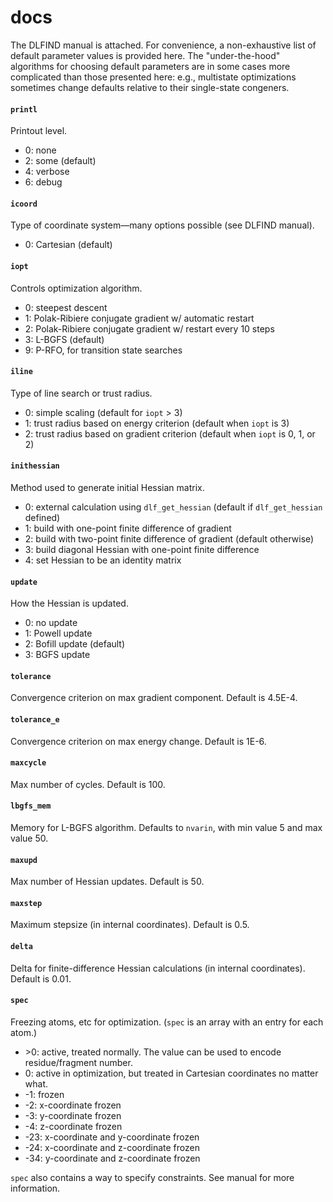 # docs

The DLFIND manual is attached. For convenience, a non-exhaustive list of default parameter values is provided here. 
The "under-the-hood" algorithms for choosing default parameters are in some cases more complicated than those presented here:
e.g., multistate optimizations sometimes change defaults relative to their single-state congeners. 

#### ``printl``
Printout level.
- 0: none 
- 2: some (default)
- 4: verbose
- 6: debug

#### ``icoord``
Type of coordinate system—many options possible (see DLFIND manual).
- 0: Cartesian (default)

#### ``iopt``
Controls optimization algorithm.
- 0: steepest descent 
- 1: Polak-Ribiere conjugate gradient w/ automatic restart
- 2: Polak-Ribiere conjugate gradient w/ restart every 10 steps
- 3: L-BGFS (default)
- 9: P-RFO, for transition state searches

#### ``iline``
Type of line search or trust radius.
- 0: simple scaling (default for ``iopt`` > 3)
- 1: trust radius based on energy criterion (default when ``iopt`` is 3)
- 2: trust radius based on gradient criterion (default when ``iopt`` is 0, 1, or 2)

#### ``inithessian``
Method used to generate initial Hessian matrix.
- 0: external calculation using ``dlf_get_hessian`` (default if ``dlf_get_hessian`` defined)
- 1: build with one-point finite difference of gradient
- 2: build with two-point finite difference of gradient (default otherwise)
- 3: build diagonal Hessian with one-point finite difference
- 4: set Hessian to be an identity matrix

#### ``update``
How the Hessian is updated.
- 0: no update
- 1: Powell update
- 2: Bofill update (default)
- 3: BGFS update

#### ``tolerance``
Convergence criterion on max gradient component. Default is 4.5E-4.

#### ``tolerance_e``
Convergence criterion on max energy change. Default is 1E-6.

#### ``maxcycle``
Max number of cycles. Default is 100.

#### ``lbgfs_mem``
Memory for L-BGFS algorithm. Defaults to ``nvarin``, with min value 5 and max value 50.

#### ``maxupd``
Max number of Hessian updates. Default is 50.

#### ``maxstep``
Maximum stepsize (in internal coordinates). Default is 0.5.

#### ``delta``
Delta for finite-difference Hessian calculations (in internal coordinates). Default is 0.01.

#### ``spec``
Freezing atoms, etc for optimization. (``spec`` is an array with an entry for each atom.)
- \>0: active, treated normally. The value can be used to encode residue/fragment number.
- 0: active in optimization, but treated in Cartesian coordinates no matter what.
- -1: frozen
- -2: x-coordinate frozen
- -3: y-coordinate frozen
- -4: z-coordinate frozen
- -23: x-coordinate and y-coordinate frozen
- -24: x-coordinate and z-coordinate frozen
- -34: y-coordinate and z-coordinate frozen

``spec`` also contains a way to specify constraints. See manual for more information.

